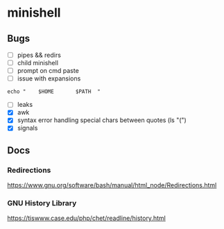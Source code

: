 # minishell

## Bugs
- [ ] pipes && redirs
- [ ] child minishell
- [ ] prompt on cmd paste
- [ ] issue with expansions 
```
echo "    $HOME       $PATH  "
```
- [ ] leaks
- [x] awk 
- [x] syntax error handling special chars between quotes (ls "(")
- [x] signals

## Docs
### Redirections
https://www.gnu.org/software/bash/manual/html_node/Redirections.html

### GNU History Library
https://tiswww.case.edu/php/chet/readline/history.html
